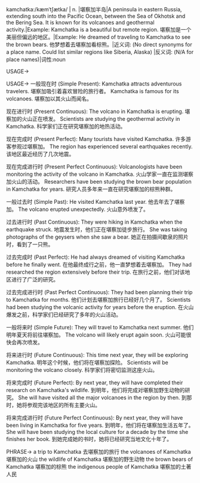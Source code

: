 kamchatka:/kæmˈtʃætka/ | n. |堪察加半岛|A peninsula in eastern Russia, extending south into the Pacific Ocean, between the Sea of Okhotsk and the Bering Sea.  It is known for its volcanoes and geothermal activity.|Example: Kamchatka is a beautiful but remote region. 堪察加是一个美丽但偏远的地区。|Example:  He dreamed of traveling to Kamchatka to see the brown bears. 他梦想着去堪察加看棕熊。|近义词: (No direct synonyms for a place name.  Could list similar regions like Siberia, Alaska) |反义词: (N/A for place names)|词性:noun

USAGE->

USAGE->
一般现在时 (Simple Present):
Kamchatka attracts adventurous travelers. 堪察加吸引着喜欢冒险的旅行者。
Kamchatka is famous for its volcanoes. 堪察加以其火山而闻名。

现在进行时 (Present Continuous):
The volcano in Kamchatka is erupting. 堪察加的火山正在喷发。
Scientists are studying the geothermal activity in Kamchatka. 科学家们正在研究堪察加的地热活动。


现在完成时 (Present Perfect):
Many tourists have visited Kamchatka. 许多游客参观过堪察加。
The region has experienced several earthquakes recently. 该地区最近经历了几次地震。


现在完成进行时 (Present Perfect Continuous):
Volcanologists have been monitoring the activity of the volcano in Kamchatka. 火山学家一直在监测堪察加火山的活动。
Researchers have been studying the brown bear population in Kamchatka for years.  研究人员多年来一直在研究堪察加的棕熊种群。


一般过去时 (Simple Past):
He visited Kamchatka last year. 他去年去了堪察加。
The volcano erupted unexpectedly. 火山意外喷发了。


过去进行时 (Past Continuous):
They were hiking in Kamchatka when the earthquake struck. 地震发生时，他们正在堪察加徒步旅行。
She was taking photographs of the geysers when she saw a bear. 她正在拍摄间歇泉的照片时，看到了一只熊。


过去完成时 (Past Perfect):
He had always dreamed of visiting Kamchatka before he finally went. 在他最终成行之前，他一直梦想着去堪察加。
They had researched the region extensively before their trip. 在旅行之前，他们对该地区进行了广泛的研究。


过去完成进行时 (Past Perfect Continuous):
They had been planning their trip to Kamchatka for months. 他们计划去堪察加旅行已经好几个月了。
Scientists had been studying the volcanic activity for years before the eruption. 在火山爆发之前，科学家们已经研究了多年的火山活动。


一般将来时 (Simple Future):
They will travel to Kamchatka next summer. 他们明年夏天将前往堪察加。
The volcano will likely erupt again soon. 火山可能很快会再次喷发。


将来进行时 (Future Continuous):
This time next year, they will be exploring Kamchatka. 明年这个时候，他们将在堪察加探险。
Scientists will be monitoring the volcano closely. 科学家们将密切监测这座火山。


将来完成时 (Future Perfect):
By next year, they will have completed their research on Kamchatka's wildlife. 到明年，他们将完成对堪察加野生动物的研究。
She will have visited all the major volcanoes in the region by then. 到那时，她将参观完该地区的所有主要火山。


将来完成进行时 (Future Perfect Continuous):
By next year, they will have been living in Kamchatka for five years. 到明年，他们将在堪察加生活五年了。
She will have been studying the local culture for a decade by the time she finishes her book. 到她完成她的书时，她将已经研究当地文化十年了。



PHRASE->
a trip to Kamchatka 去堪察加的旅行
the volcanoes of Kamchatka 堪察加的火山
the wildlife of Kamchatka 堪察加的野生动物
the brown bears of Kamchatka 堪察加的棕熊
the indigenous people of Kamchatka 堪察加的土著人民
